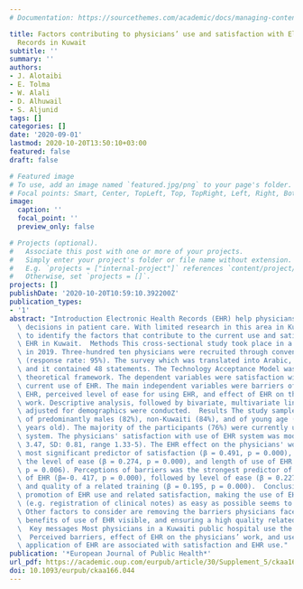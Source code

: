 ```yaml
---
# Documentation: https://sourcethemes.com/academic/docs/managing-content/

title: Factors contributing to physicians’ use and satisfaction with Electronic Health
  Records in Kuwait
subtitle: ''
summary: ''
authors:
- J. Alotaibi
- E. Tolma
- W. Alali
- D. Alhuwail
- S. Aljunid
tags: []
categories: []
date: '2020-09-01'
lastmod: 2020-10-20T13:50:10+03:00
featured: false
draft: false

# Featured image
# To use, add an image named `featured.jpg/png` to your page's folder.
# Focal points: Smart, Center, TopLeft, Top, TopRight, Left, Right, BottomLeft, Bottom, BottomRight.
image:
  caption: ''
  focal_point: ''
  preview_only: false

# Projects (optional).
#   Associate this post with one or more of your projects.
#   Simply enter your project's folder or file name without extension.
#   E.g. `projects = ["internal-project"]` references `content/project/deep-learning/index.md`.
#   Otherwise, set `projects = []`.
projects: []
publishDate: '2020-10-20T10:59:10.392200Z'
publication_types:
- '1'
abstract: "Introduction Electronic Health Records (EHR) help physicians make effective\
  \ decisions in patient care. With limited research in this area in Kuwait, we sought\
  \ to identify the factors that contribute to the current use and satisfaction of\
  \ EHR in Kuwait.  Methods This cross-sectional study took place in a public hospital\
  \ in 2019. Three-hundred ten physicians were recruited through convenience sampling\
  \ (response rate: 95%). The survey which was translated into Arabic, was self-administered\
  \ and it contained 48 statements. The Technology Acceptance Model was used as the\
  \ theoretical framework. The dependent variables were satisfaction with EHR and\
  \ current use of EHR. The main independent variables were barriers of using the\
  \ EHR, perceived level of ease for using EHR, and effect of EHR on the physicians'\
  \ work. Descriptive analysis, followed by bivariate, multivariate linear regression\
  \ adjusted for demographics were conducted.  Results The study sample consisted\
  \ of predominantly males (82%), non-Kuwaiti (84%), and of young age (42% were 30-39\
  \ years old). The majority of the participants (76%) were currently using the EHR\
  \ system. The physicians' satisfaction with use of EHR system was moderate (Mean:\
  \ 3.47, SD: 0.81, range 1.33-5). The EHR effect on the physicians' work was the\
  \ most significant predictor of satisfaction (β = 0.491, p = 0.000), followed by\
  \ the level of ease (β = 0.274, p = 0.000), and length of use of EHR (β = 0.100,\
  \ p = 0.006). Perceptions of barriers was the strongest predictor of current use\
  \ of EHR (β=-0. 417, p = 0.000), followed by level of ease (β = 0.227, p = 0.000)\
  \ and quality of a related training (β = 0.195, p = 0.000).  Conclusions In the\
  \ promotion of EHR use and related satisfaction, making the use of EHR functions\
  \ (e.g. registration of clinical notes) as easy as possible seems to be a key factor.\
  \ Other factors to consider are removing the barriers physicians face, making the\
  \ benefits of use of EHR visible, and ensuring a high quality related training.\
  \  Key messages Most physicians in a Kuwaiti public hospital use the EHR system.\
  \  Perceived barriers, effect of EHR on the physicians’ work, and user-friendly\
  \ application of EHR are associated with satisfaction and EHR use."
publication: '*European Journal of Public Health*'
url_pdf: https://academic.oup.com/eurpub/article/30/Supplement_5/ckaa166.044/5913818
doi: 10.1093/eurpub/ckaa166.044
---
```

